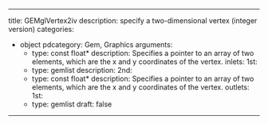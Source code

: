 
---
title: GEMglVertex2iv
description: specify a two-dimensional vertex (integer version)
categories:
  - object
pdcategory: Gem, Graphics
arguments:
    - type: const float*
      description: Specifies a pointer to an array of two elements, which are the x and y coordinates of the vertex.
inlets:
  1st:
    - type: gemlist
      description:
  2nd:
    - type: const float*
      description: Specifies a pointer to an array of two elements, which are the x and y coordinates of the vertex.
outlets:
  1st:
    - type: gemlist
draft: false
---

